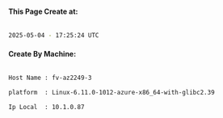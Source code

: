 
   
#### This Page Create at:

```bash

2025-05-04 - 17:25:24 UTC

```

#### Create By Machine:

```bash

Host Name : fv-az2249-3

platform  : Linux-6.11.0-1012-azure-x86_64-with-glibc2.39

Ip Local  : 10.1.0.87

```

